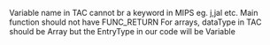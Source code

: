 Variable name in TAC cannot br a keyword in MIPS eg. j,jal etc.
Main function should not have FUNC_RETURN
For arrays, dataType in TAC should be Array but the EntryType in our code will be Variable
